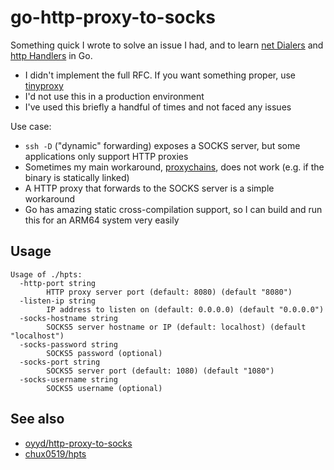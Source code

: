# go-http-proxy-to-socks

Something quick I wrote to solve an issue I had, and to learn [net Dialers](https://pkg.go.dev/net#Dial) and [http Handlers](https://pkg.go.dev/net/http#Handler) in Go.

* I didn't implement the full RFC. If you want something proper, use [tinyproxy](https://github.com/tinyproxy/tinyproxy)
* I'd not use this in a production environment
* I've used this briefly a handful of times and not faced any issues

Use case:
* `ssh -D` ("dynamic" forwarding) exposes a SOCKS server, but some applications only support HTTP proxies
* Sometimes my main workaround, [proxychains](https://github.com/rofl0r/proxychains-ng), does not work (e.g. if the binary is statically linked)
* A HTTP proxy that forwards to the SOCKS server is a simple workaround
* Go has amazing static cross-compilation support, so I can build and run this for an ARM64 system very easily

## Usage

```
Usage of ./hpts:
  -http-port string
        HTTP proxy server port (default: 8080) (default "8080")
  -listen-ip string
        IP address to listen on (default: 0.0.0.0) (default "0.0.0.0")
  -socks-hostname string
        SOCKS5 server hostname or IP (default: localhost) (default "localhost")
  -socks-password string
        SOCKS5 password (optional)
  -socks-port string
        SOCKS5 server port (default: 1080) (default "1080")
  -socks-username string
        SOCKS5 username (optional)
```

## See also

* [oyyd/http-proxy-to-socks](https://github.com/oyyd/http-proxy-to-socks)
* [chux0519/hpts](https://github.com/chux0519/hpts)
